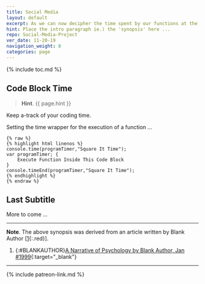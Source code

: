 ```yaml
---
title: Social Media
layout: default
excerpt: As we can now decipher the time spent by our functions at the code block level ...
hint: Place the intro paragraph ie.) the 'synopsis' here ...
repo: Social-Media-Project
ver_date: 11-20-19
navigation_weight: 8
categories: page
---
```

{% include toc.md %}

## Code Block Time

> **Hint**. {{ page.hint }}

Keep a-track of your coding time.

Setting the time wrapper for the execution of a function ...

```liquid
{% raw %}
{% highlight html linenos %}
console.time(programTimer,"Square It Time"); 
var programTimer; {
    Execute Function Inside This Code Block
}
console.timeEnd(programTimer,"Square It Time");
{% endhighlight %}
{% endraw %}
```

## Last Subtitle

More to come ...

***

**Note**. The above synopsis was derived from an article written by Blank Author [[1](#BLANKAUTHOR){:.red}].

1. {:#BLANKAUTHOR}[A Narrative of Psychology by Blank Author, Jan #1999](http://cowles.yale.edu/sites/default/files/files/pub/d20/d2069.pdf){:target="_blank"}

***

{% include patreon-link.md %}
